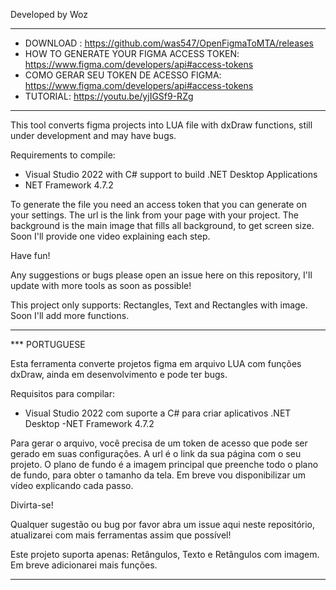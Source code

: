 Developed by Woz

-----------------------------------

- DOWNLOAD : https://github.com/was547/OpenFigmaToMTA/releases
- HOW TO GENERATE YOUR FIGMA ACCESS TOKEN: https://www.figma.com/developers/api#access-tokens
- COMO GERAR SEU TOKEN DE ACESSO FIGMA: https://www.figma.com/developers/api#access-tokens
- TUTORIAL: https://youtu.be/yjIGSf9-RZg

-----------------------------------

This tool converts figma projects into LUA file with dxDraw functions, still under development and may have bugs.

Requirements to compile:

- Visual Studio 2022 with C# support to build .NET Desktop Applications
- NET Framework 4.7.2

To generate the file you need an access token that you can generate on your settings.
The url is the link from your page with your project.
The background is the main image that fills all background, to get screen size.
Soon I'll provide one video explaining each step.

Have fun!

Any suggestions or bugs please open an issue here on this repository, I'll update with more tools as soon as possible!

This project only supports: Rectangles, Text and Rectangles with image. Soon I'll add more functions.

-----------------------------------

*** PORTUGUESE

Esta ferramenta converte projetos figma em arquivo LUA com funções dxDraw, ainda em desenvolvimento e pode ter bugs.

Requisitos para compilar:

- Visual Studio 2022 com suporte a C# para criar aplicativos .NET Desktop
-NET Framework 4.7.2

Para gerar o arquivo, você precisa de um token de acesso que pode ser gerado em suas configurações.
A url é o link da sua página com o seu projeto.
O plano de fundo é a imagem principal que preenche todo o plano de fundo, para obter o tamanho da tela.
Em breve vou disponibilizar um vídeo explicando cada passo.

Divirta-se!

Qualquer sugestão ou bug por favor abra um issue aqui neste repositório, atualizarei com mais ferramentas assim que possível!

Este projeto suporta apenas: Retângulos, Texto e Retângulos com imagem. Em breve adicionarei mais funções.

-----------------------------------

